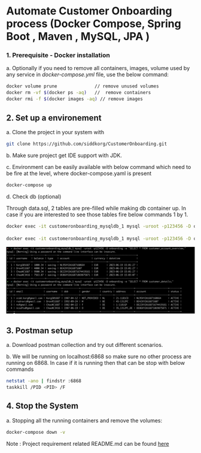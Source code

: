 # Automate Customer Onboarding process (Docker Compose, Spring Boot , Maven , MySQL, JPA )


### 1. Prerequisite - Docker installation

a. Optionally if you need to remove all containers, images, volume used by any service in <em>docker-compose.yml</em> file, use the below 
command:
```bash
docker volume prune              // remove unused volumes
docker rm -vf $(docker ps -aq)   //  remove containers
docker rmi -f $(docker images -aq) // remove images

```


## 2. Set up a environement
a. Clone the project in your system with
 ```bash
git clone https://github.com/siddkorg/CustomerOnboarding.git
```

b. Make sure project get IDE support with JDK.

c. Environment can be easily available with below command which 
need to be fire at the level, where docker-compose.yaml is present

```bash
docker-compose up
```

d. Check db (optional)

Through data.sql, 2 tables are pre-filled while making db container up. 
In case if you are interested to see those tables fire below commands 1 by 1.

```bash
docker exec -it customeronboarding_mysqldb_1 mysql -uroot -p123456 -D onboarding -e "SELECT * FROM customer_details;"

docker exec -it customeronboarding_mysqldb_1 mysql -uroot -p123456 -D onboarding -e "SELECT * FROM customer_account_overview;"
```
![plot](./db_table.jpg)

## 3. Postman setup

a. Download postman collection and try out different scenarios.

b. We will be running on localhost:6868 so make sure no other process are running on 6868.
 In case if it is running then that can be stop with below commands
 
 ```bash
 netstat -ano | findstr :6868 
 taskkill /PID <PID> /F
```

## 4. Stop the System
a. Stopping all the running containers and remove the volumes:
```bash
docker-compose down -v
```

Note : Project requirement related README.md can be found  [here](onboarding-app/README.md)


